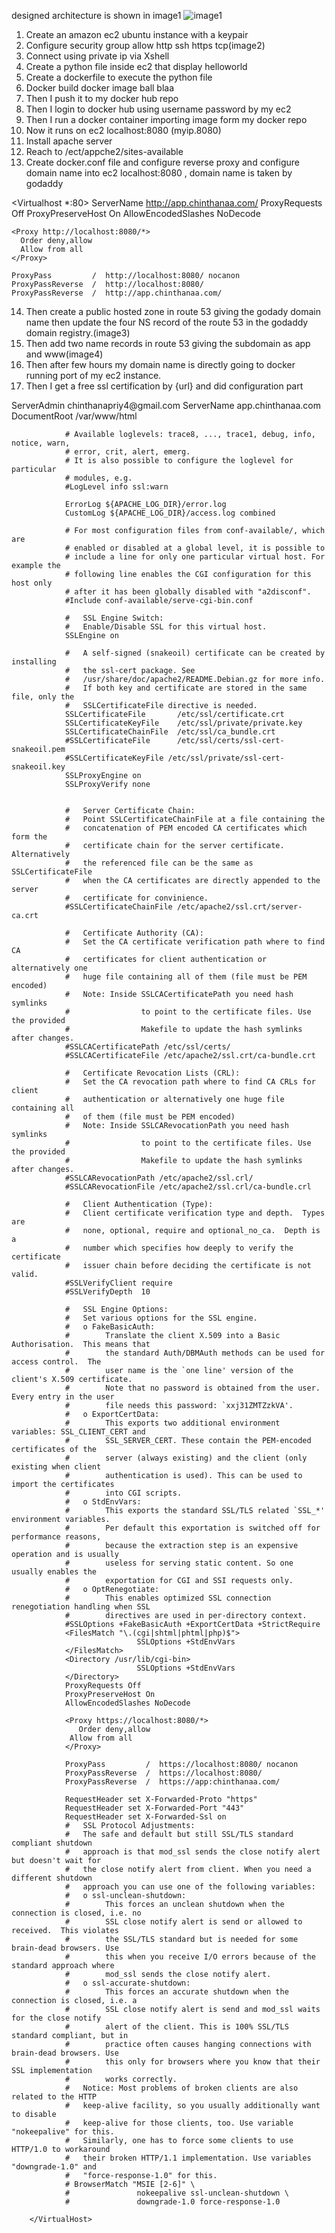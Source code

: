 designed architecture is shown in image1
![image1](https://user-images.githubusercontent.com/125088387/227204595-d8f5542a-7282-4ace-8457-c965e6a82a39.png)

1.	Create an amazon ec2  ubuntu instance with a keypair
2.	Configure security group allow http ssh https tcp(image2)
3.	Connect using private ip via Xshell
4.	Create a python file inside ec2 that display helloworld
5.	Create a dockerfile to execute the python file
6.	Docker build docker image ball blaa
7.	Then I push it to my docker hub repo
8.	Then I login to docker hub using username password by my ec2
9.	Then I run a docker container importing image form my docker repo
10.	Now it runs on ec2 localhost:8080 (myip.8080)
11.	Install apache server
12.	Reach to /ect/appche2/sites-available
13.	Create docker.conf file and configure reverse proxy and configure domain name into ec2 localhost:8080 , domain name is taken by godaddy

<Virtualhost *:80>
    ServerName        http://app.chinthanaa.com/
    ProxyRequests     Off
    ProxyPreserveHost On
    AllowEncodedSlashes NoDecode
 
    <Proxy http://localhost:8080/*>
      Order deny,allow
      Allow from all
    </Proxy>
 
    ProxyPass         /  http://localhost:8080/ nocanon
    ProxyPassReverse  /  http://localhost:8080/
    ProxyPassReverse  /  http://app.chinthanaa.com/
 
</Virtualhost>


14.	Then create a public hosted zone in route 53 giving the godady domain name then update the four  NS record of the route 53 in the godaddy domain registry.(image3)
15.	Then add two name records in route 53 giving the subdomain as app and www(image4)
16.	Then after few hours my domain name is directly going to docker running port of my ec2 instance.
17.	Then I get a free ssl certification by {url} and did configuration  part

<IfModule mod_ssl.c>
        <VirtualHost app.chinthanaa.com:443>
                ServerAdmin chinthanapriy4@gmail.com
                ServerName  app.chinthanaa.com
                DocumentRoot /var/www/html

                # Available loglevels: trace8, ..., trace1, debug, info, notice, warn,
                # error, crit, alert, emerg.
                # It is also possible to configure the loglevel for particular
                # modules, e.g.
                #LogLevel info ssl:warn

                ErrorLog ${APACHE_LOG_DIR}/error.log
                CustomLog ${APACHE_LOG_DIR}/access.log combined

                # For most configuration files from conf-available/, which are
                # enabled or disabled at a global level, it is possible to
                # include a line for only one particular virtual host. For example the
                # following line enables the CGI configuration for this host only
                # after it has been globally disabled with "a2disconf".
                #Include conf-available/serve-cgi-bin.conf

                #   SSL Engine Switch:
                #   Enable/Disable SSL for this virtual host.
                SSLEngine on

                #   A self-signed (snakeoil) certificate can be created by installing
                #   the ssl-cert package. See
                #   /usr/share/doc/apache2/README.Debian.gz for more info.
                #   If both key and certificate are stored in the same file, only the
                #   SSLCertificateFile directive is needed.
                SSLCertificateFile       /etc/ssl/certificate.crt
                SSLCertificateKeyFile    /etc/ssl/private/private.key
                SSLCertificateChainFile  /etc/ssl/ca_bundle.crt
                #SSLCertificateFile      /etc/ssl/certs/ssl-cert-snakeoil.pem
                #SSLCertificateKeyFile /etc/ssl/private/ssl-cert-snakeoil.key
                SSLProxyEngine on
                SSLProxyVerify none
              

                #   Server Certificate Chain:
                #   Point SSLCertificateChainFile at a file containing the
                #   concatenation of PEM encoded CA certificates which form the
                #   certificate chain for the server certificate. Alternatively
                #   the referenced file can be the same as SSLCertificateFile
                #   when the CA certificates are directly appended to the server
                #   certificate for convinience.
                #SSLCertificateChainFile /etc/apache2/ssl.crt/server-ca.crt

                #   Certificate Authority (CA):
                #   Set the CA certificate verification path where to find CA
                #   certificates for client authentication or alternatively one
                #   huge file containing all of them (file must be PEM encoded)
                #   Note: Inside SSLCACertificatePath you need hash symlinks
                #                to point to the certificate files. Use the provided
                #                Makefile to update the hash symlinks after changes.
                #SSLCACertificatePath /etc/ssl/certs/
                #SSLCACertificateFile /etc/apache2/ssl.crt/ca-bundle.crt

                #   Certificate Revocation Lists (CRL):
                #   Set the CA revocation path where to find CA CRLs for client
                #   authentication or alternatively one huge file containing all
                #   of them (file must be PEM encoded)
                #   Note: Inside SSLCARevocationPath you need hash symlinks
                #                to point to the certificate files. Use the provided
                #                Makefile to update the hash symlinks after changes.
                #SSLCARevocationPath /etc/apache2/ssl.crl/
                #SSLCARevocationFile /etc/apache2/ssl.crl/ca-bundle.crl

                #   Client Authentication (Type):
                #   Client certificate verification type and depth.  Types are
                #   none, optional, require and optional_no_ca.  Depth is a
                #   number which specifies how deeply to verify the certificate
                #   issuer chain before deciding the certificate is not valid.
                #SSLVerifyClient require
                #SSLVerifyDepth  10

                #   SSL Engine Options:
                #   Set various options for the SSL engine.
                #   o FakeBasicAuth:
                #        Translate the client X.509 into a Basic Authorisation.  This means that
                #        the standard Auth/DBMAuth methods can be used for access control.  The
                #        user name is the `one line' version of the client's X.509 certificate.
                #        Note that no password is obtained from the user. Every entry in the user
                #        file needs this password: `xxj31ZMTZzkVA'.
                #   o ExportCertData:
                #        This exports two additional environment variables: SSL_CLIENT_CERT and
                #        SSL_SERVER_CERT. These contain the PEM-encoded certificates of the
                #        server (always existing) and the client (only existing when client
                #        authentication is used). This can be used to import the certificates
                #        into CGI scripts.
                #   o StdEnvVars:
                #        This exports the standard SSL/TLS related `SSL_*' environment variables.
                #        Per default this exportation is switched off for performance reasons,
                #        because the extraction step is an expensive operation and is usually
                #        useless for serving static content. So one usually enables the
                #        exportation for CGI and SSI requests only.
                #   o OptRenegotiate:
                #        This enables optimized SSL connection renegotiation handling when SSL
                #        directives are used in per-directory context.
                #SSLOptions +FakeBasicAuth +ExportCertData +StrictRequire
                <FilesMatch "\.(cgi|shtml|phtml|php)$">
                                SSLOptions +StdEnvVars
                </FilesMatch>
                <Directory /usr/lib/cgi-bin>
                                SSLOptions +StdEnvVars
                </Directory>
                ProxyRequests Off
                ProxyPreserveHost On
                AllowEncodedSlashes NoDecode

                <Proxy https://localhost:8080/*>
                   Order deny,allow
                 Allow from all
                </Proxy>

                ProxyPass         /  https://localhost:8080/ nocanon
                ProxyPassReverse  /  https://localhost:8080/
                ProxyPassReverse  /  https://app:chinthanaa.com/

                RequestHeader set X-Forwarded-Proto "https"
                RequestHeader set X-Forwarded-Port "443"
                RequestHeader set X-Forwarded-Ssl on
                #   SSL Protocol Adjustments:
                #   The safe and default but still SSL/TLS standard compliant shutdown
                #   approach is that mod_ssl sends the close notify alert but doesn't wait for
                #   the close notify alert from client. When you need a different shutdown
                #   approach you can use one of the following variables:
                #   o ssl-unclean-shutdown:
                #        This forces an unclean shutdown when the connection is closed, i.e. no
                #        SSL close notify alert is send or allowed to received.  This violates
                #        the SSL/TLS standard but is needed for some brain-dead browsers. Use
                #        this when you receive I/O errors because of the standard approach where
                #        mod_ssl sends the close notify alert.
                #   o ssl-accurate-shutdown:
                #        This forces an accurate shutdown when the connection is closed, i.e. a
                #        SSL close notify alert is send and mod_ssl waits for the close notify
                #        alert of the client. This is 100% SSL/TLS standard compliant, but in
                #        practice often causes hanging connections with brain-dead browsers. Use
                #        this only for browsers where you know that their SSL implementation
                #        works correctly.
                #   Notice: Most problems of broken clients are also related to the HTTP
                #   keep-alive facility, so you usually additionally want to disable
                #   keep-alive for those clients, too. Use variable "nokeepalive" for this.
                #   Similarly, one has to force some clients to use HTTP/1.0 to workaround
                #   their broken HTTP/1.1 implementation. Use variables "downgrade-1.0" and
                #   "force-response-1.0" for this.
                # BrowserMatch "MSIE [2-6]" \
                #               nokeepalive ssl-unclean-shutdown \
                #               downgrade-1.0 force-response-1.0

        </VirtualHost>
</IfModule>

